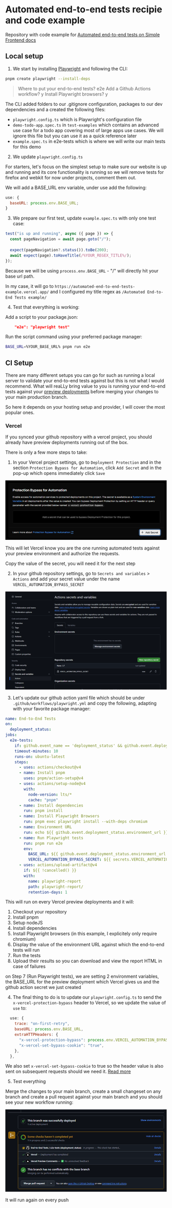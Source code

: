 # Automated end-to-end tests recipie and code example

Repository with code example for [Automated end-to-end tests on Simple Frontend docs](https://www.simplefrontend.dev/docs/ci/automated-end-to-end-tests/)

## Local setup

1. We start by installing [Playwright](https://playwright.dev/docs/intro) and following the CLI:

```bash
pnpm create playwright --install-deps
```

> Where to put your end-to-end tests? e2e
> Add a Github Actions workflow? y
> Install Playwright browsers? y

The CLI added folders to our .gitignore configuration, packages to our dev dependencies and a created the following files:

- `playwright.config.ts` which is Playwright's configuration file
- `demo-todo-app.spec.ts` in `test-examples` which contains an advanced use case for a todo app covering most of large apps use cases. We will ignore this file but you can use it as a quick reference later
- `example.spec.ts` in e2e-tests which is where we will write our main tests for this demo

2. We update `playwright.config.ts`

For starters, let's focus on the simplest setup to make sure our website is up and running and its core functionality is running so we will remove tests for firefox and webkit for now under projects, comment them out.

We will add a BASE_URL env variable, under use add the following:

```javascript
use: {
  baseURL: process.env.BASE_URL;
}
```

3. We prepare our first test, update `example.spec.ts` with only one test case:

```javascript
test("is up and running", async ({ page }) => {
  const pageNavigation = await page.goto("/");

  expect(pageNavigation?.status()).toBe(200);
  await expect(page).toHaveTitle(/%YOUR_REGEX_TITLE%/);
});
```

Because we will be using `process.env.BASE_URL` - "/" will directly hit your base url path.

In my case, it will go to `https://automated-end-to-end-tests-example.vercel.app/` and I configured my title regex as `/Automated End-to-End Tests example/`

4. Test that everything is working:

Add a script to your package.json:

```json
    "e2e": "playwright test"
```

Run the script command using your preferred package manager:

```bash
BASE_URL=%YOUR_BASE_URL% pnpm run e2e
```

## CI Setup

There are many different setups you can go for such as running a local server to validate your end-to-end tests against but this is not what I would recommend. What will reaLLy bring value to you is running your end-to-end tests against your [preview deployments](https://www.simplefrontend.dev/docs/ci/preview-deployments/) before merging your changes to your main production branch.

So here it depends on your hosting setup and provider, I will cover the most popular ones.

### Vercel

If you synced your github repository with a vercel project, you should already have preview deployments running out of the box.

There is only a few more steps to take:

1. In your Vercel project settings, go to `Deployment Protection` and in the section `Protection Bypass for Automation`, click `Add Secret` and in the pop-up which opens immediately click `Save`

![vercel protection bypass for automation](./images/vercel-protection-bypass-for-automation.png)

This will let Vercel know you are the one running automated tests against your preview environment and authorize the requests.

Copy the value of the secret, you will need it for the next step

2. In your github repository settings, go to `Secrets and variables` > `Actions` and add your secret value under the name `VERCEL_AUTOMATION_BYPASS_SECRET`

![github repository secret](./images/github-secret.png)

3. Let's update our github action yaml file which should be under `.github/workflows/playwright.yml` and copy the following, adapting with your favorite package manager:

```yaml
name: End-to-End Tests
on:
  deployment_status:
jobs:
  e2e-tests:
    if: github.event_name == 'deployment_status' && github.event.deployment_status.state == 'success' && github.event.deployment.environment == 'Preview'
    timeout-minutes: 10
    runs-on: ubuntu-latest
    steps:
      - uses: actions/checkout@v4
      - name: Install pnpm
        uses: pnpm/action-setup@v4
      - uses: actions/setup-node@v4
        with:
          node-version: lts/*
          cache: "pnpm"
      - name: Install dependencies
        run: pnpm install
      - name: Install Playwright Browsers
        run: pnpm exec playwright install --with-deps chromium
      - name: Environment URL
        run: echo ${{ github.event.deployment_status.environment_url }}
      - name: Run Playwright tests
        run: pnpm run e2e
        env:
          BASE_URL: ${{ github.event.deployment_status.environment_url }}
          VERCEL_AUTOMATION_BYPASS_SECRET: ${{ secrets.VERCEL_AUTOMATION_BYPASS_SECRET }}
      - uses: actions/upload-artifact@v4
        if: ${{ !cancelled() }}
        with:
          name: playwright-report
          path: playwright-report/
          retention-days: 1
```

This will run on every Vercel preview deployments and it will:

1. Checkout your repository
2. Install pnpm
3. Setup nodeJS
4. Install dependencies
5. Install Playwright browsers (in this example, I explicitely only require chromium)
6. Display the value of the environment URL against which the end-to-end tests will run
7. Run the tests
8. Upload their results so you can download and view the report HTML in case of failures

on Step 7 (Run Playwright tests), we are setting 2 environment variables, the BASE_URL for the preview deployment which Vercel gives us and the github action secret we just created

4. The final thing to do is to update our `playwright.config.ts` to send the `x-vercel-protection-bypass` header to Vercel, so we update the value of `use` to:

```javascript
  use: {
    trace: "on-first-retry",
    baseURL: process.env.BASE_URL,
    extraHTTPHeaders: {
      "x-vercel-protection-bypass": process.env.VERCEL_AUTOMATION_BYPASS_SECRET!,
      "x-vercel-set-bypass-cookie": "true",
    },
  },
```

We also set `x-vercel-set-bypass-cookie` to true so the header value is also sent on subsequent requests should we need it. [Read more](https://vercel.com/docs/security/deployment-protection/methods-to-bypass-deployment-protection/protection-bypass-automation)

5. Test everything

Merge the changes to your main branch, create a small changeset on any branch and create a pull request against your main branch and you should see your new workflow running:

![Github end-to-end tests workflow](./images/github-workflow.png)

It will run again on every push
